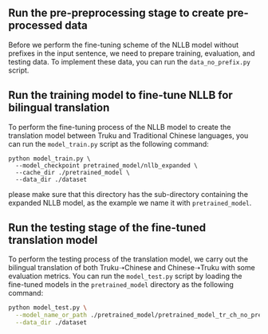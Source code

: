 ## Run the pre-preprocessing stage to create pre-processed data
Before we perform the fine-tuning scheme of the NLLB model without prefixes in the input sentence, we need to prepare training, evaluation, and testing data. To implement these data, you can run the `data_no_prefix.py` script.

## Run the training model to fine-tune NLLB for bilingual translation
To perform the fine-tuning process of the NLLB model to create the translation model between Truku and Traditional Chinese languages, you can run the `model_train.py` script as the following command:
```bashmodel_train
python model_train.py \
  --model_checkpoint pretrained_model/nllb_expanded \
  --cache_dir ./pretrained_model \
  --data_dir ./dataset
```
please make sure that this directory has the sub-directory containing the expanded NLLB model, as the example we name it with `pretrained_model`.
## Run the testing stage of the fine-tuned translation model
To perform the testing process of the translation model, we carry out the bilingual translation of both Truku➝Chinese and Chinese➝Truku with some evaluation metrics. You can run the `model_test.py` script by loading the fine-tuned models in the `pretrained_model` directory as the following command:
```bash
python model_test.py \
  --model_name_or_path ./pretrained_model/pretrained_model_tr_ch_no_prefix \
  --data_dir ./dataset
```
